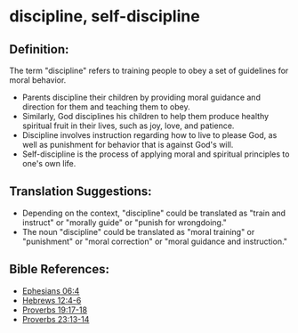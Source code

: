 # discipline, self-discipline #

## Definition: ##

The term "discipline" refers to training people to obey a set of guidelines for moral behavior.

* Parents discipline their children by providing moral guidance and direction for them and teaching them to obey.
* Similarly, God disciplines his children to help them produce healthy spiritual fruit in their lives, such as joy, love, and patience.
* Discipline involves instruction regarding how to live to please God, as well as punishment for behavior that is against God's will.
* Self-discipline is the process of applying moral and spiritual principles to one's own life.

## Translation Suggestions: ##

 * Depending on the context, "discipline" could be translated as "train and instruct" or "morally guide" or "punish for wrongdoing."
 * The noun "discipline" could be translated as "moral training" or "punishment" or "moral correction" or "moral guidance and instruction."

## Bible References: ##

* [Ephesians 06:4](en/tn/eph/help/06/04)
* [Hebrews 12:4-6](en/tn/heb/help/12/04)
* [Proverbs 19:17-18](en/tn/pro/help/19/17)
* [Proverbs 23:13-14](en/tn/pro/help/23/13)